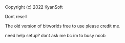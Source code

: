 Copyright (c) 2022 KyanSoft

Dont resell 

The old version of bitworlds free to use please credit me.

need help setup? dont ask me bc im to busy noob
